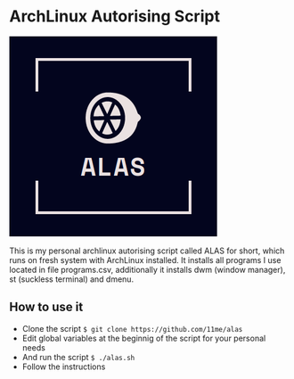 # ArchLinux Autorising Script

![ALAS](https://raw.githubusercontent.com/11me/alas/master/logo.png)

This is my personal archlinux autorising script called ALAS for short, which runs on fresh system with ArchLinux installed.
It installs all programs I use located in file programs.csv, additionally it installs dwm (window manager), st (suckless terminal) and dmenu.

## How to use it
  - Clone the script `$ git clone https://github.com/11me/alas`
  - Edit global variables at the beginnig of the script for your personal needs
  - And run the script `$ ./alas.sh`
  - Follow the instructions
